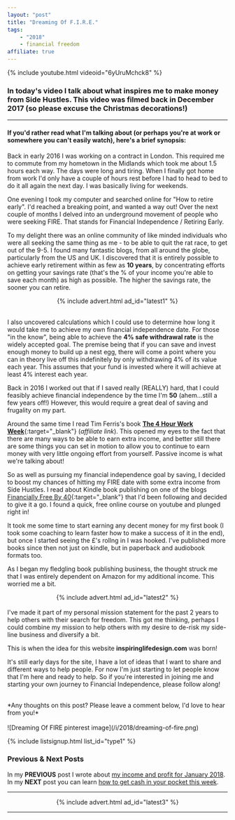 ```yaml
---
layout: "post"
title: "Dreaming Of F.I.R.E."
tags:
    - "2018"
    - financial freedom
affiliate: true
---
```

{% include youtube.html videoid="6yUruMchck8" %}

### In today's video I talk about what inspires me to make money from Side Hustles. This video was filmed back in December 2017 (so please excuse the Christmas decorations!)

***  

#### If you'd rather read what I'm talking about (or perhaps you're at work or somewhere you can't easily watch), here's a brief synopsis:

Back in early 2016 I was working on a contract in London. This required me to commute from my hometown in the Midlands which took me about 1.5 hours each way. The days were long and tiring. When I finally got home from work I'd only have a couple of hours rest before I had to head to bed to do it all again the next day. I was basically living for weekends.

One evening I took my computer and searched online for "How to retire early". I'd reached a breaking point, and wanted a way out! Over the next couple of months I delved into an underground movement of people who were seeking FIRE. That stands for Financial Independence / Retiring Early.

To my delight there was an online community of like minded individuals who were all seeking the same thing as me - to be able to quit the rat race, to get out of the 9-5. I found many fantastic blogs, from all around the globe, particularly from the US and UK. I discovered that it is entirely possible to achieve early retirement within as few as **10 years**, by concentrating efforts on getting your savings rate (that's the % of your income you're able to save each month) as high as possible. The higher the savings rate, the sooner you can retire.
<br>
<!-- START ADVERTISER: Latest ad 1 -->
<center>
{% include advert.html ad_id="latest1" %}
</center>
<!-- END ADVERTISER: Latest 1 -->
<br>

I also uncovered calculations which I could use to determine how long it would take me to achieve my own financial independence date. For those "in the know", being able to achieve the **4% safe withdrawal rate** is the widely accepted goal. The premise being that if you can save and invest enough money to build up a nest egg, there will come a point where you can in theory live off this indefinitely by only withdrawing 4% of its value each year. This assumes that your fund is invested where it will achieve at least 4% interest each year.

Back in 2016 I worked out that if I saved really (REALLY) hard, that I could feasibly achieve financial independence by the time I'm **50** (ahem...still a few years off!) However, this would require a great deal of saving and frugality on my part.

Around the same time I read Tim Ferris's book [**The 4 Hour Work Week**](https://amzn.to/2W140Be){:target="_blank"} (<i>affiliate link</i>). This opened my eyes to the fact that there are many ways to be able to earn extra income, and better still there are some things you can set in motion to allow you to continue to earn money with very little ongoing effort from yourself. Passive income is what we're talking about!

So as well as pursuing my financial independence goal by saving, I decided to boost my chances of hitting my FIRE date with some extra income from Side Hustles. I read about Kindle book publishing on one of the blogs [Financially Free By 40](http://financiallyfreeby40.com/){:target="_blank"} that I'd been following and decided to give it a go. I found a quick, free online course on youtube and plunged right in!

It took me some time to start earning any decent money for my first book (I took some coaching to learn faster how to make a success of it in the end), but once I started seeing the £'s rollng in I was hooked. I've published more books since then not just on kindle, but in paperback and audiobook formats too.

As I began my fledgling book publishing business, the thought struck me that I was entirely dependent on Amazon for my additional income. This worried me a bit. 


<!-- START ADVERTISER: Latest ad 2 -->
<center>
{% include advert.html ad_id="latest2" %}
</center>
<!-- END ADVERTISER: Latest 2 -->
<br>
I've made it part of my personal mission statement for the past 2 years to help others with their search for freedom. This got me thinking, perhaps I could combine my mission to help others with my desire to de-risk my side-line business and diversify a bit.

This is when the idea for this website **inspiringlifedesign.com** was born!

It's still early days for the site, I have a lot of ideas that I want to share and different ways to help people. For now I'm just starting to let people know that I'm here and ready to help. So if you're interested in joining me and starting your own journey to Financial Independence, please follow along!

<br>
*Any thoughts on this post? Please leave a comment below, I'd love to hear from you!*
<br><br>
![Dreaming Of FIRE pinterest image](/i/2018/dreaming-of-fire.png)

<!-- START EMAIL LIST SIGN-UP: Type 1 -->

{% include listsignup.html list_id="type1" %}

<!-- END EMAIL LIST SIGN-UP: Type 1 -->

### Previous & Next Posts

In my **PREVIOUS** post I wrote about [my income and profit for January 2018](/posts/january-2018-income-report.html).<br>
In my **NEXT** post you can learn [how to get cash in your pocket this week](/posts/cash-this-week.html).

***

<!-- START ADVERTISER: Latest ad 3 -->
<center>
{% include advert.html ad_id="latest3" %}
</center>
<!-- END ADVERTISER: Latest 3 -->

***